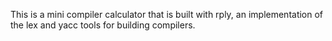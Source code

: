 This is a mini compiler calculator that is built with rply, an implementation of the lex and yacc tools for building compilers.
